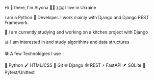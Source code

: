 Hi 👋 there, I'm Alyona 👱‍♀️
🇺🇦 I live in Ukraine

I am a Python 🐍  Developer. I work mainly with Django and Django REST Framework.

🔭 I am currently studying and working on a kitchen project with Django

📊 I am interested in and study algorithms and data structures

🛠️ A few Technologies I use

🐍 Python  🖌️ HTML/CSS  🔗 Git  🌐 Django 🕸️ REST  ⚡ FastAPI 🪶 SQLite  🔧 Pytest/Unittest  
